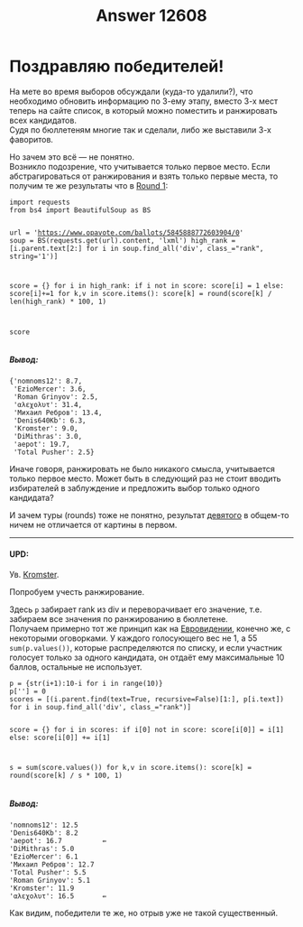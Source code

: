 ﻿---
title: "Answer 12608"
se.owner.user_id: 531666
se.owner.display_name: "DiMithras"
se.owner.link: "https://ru.meta.stackoverflow.com/users/531666/dimithras"
se.answer_id: 12608
se.question_id: 12597
se.post_type: answer
se.is_accepted: False
---
<h1>Поздравляю победителей!</h1>
<p>На мете во время выборов обсуждали (куда-то удалили?), что необходимо обновить информацию по 3-ему этапу, вместо 3-х мест теперь на сайте список, в который можно поместить и ранжировать всех кандидатов.<br />
Судя по бюллетеням многие так и сделали, либо же выставили 3-х фаворитов.</p>
<p>Но зачем это всё — не понятно.<br />
Возникло подозрение, что учитывается только первое место. Если абстрагироваться от ранжирования и взять только первые места, то получим те же результаты что в <a href="https://www.opavote.com/results/5845888772603904#anchor-1" rel="nofollow noreferrer">Round 1</a>:</p>
<pre class="lang-python prettyprint-override"><code>import requests
from bs4 import BeautifulSoup as BS

url = 'https://www.opavote.com/ballots/5845888772603904/0'
soup = BS(requests.get(url).content, 'lxml')
high_rank = [i.parent.text[2:] for i in soup.find_all('div', class_=&quot;rank&quot;, string='1')]

score = {}
for i in high_rank:
    if i not in score:
        score[i] = 1
    else:
        score[i]+=1
for k,v in score.items():
    score[k] = round(score[k] / len(high_rank) * 100, 1)

score
</code></pre>
<h5>Вывод:</h5>
<pre class="lang-none prettyprint-override"><code>{'nomnoms12': 8.7,
 'EzioMercer': 3.6,
 'Roman Grinyov': 2.5,
 'αλεχολυτ': 31.4,
 'Михаил Ребров': 13.4,
 'Denis640Kb': 6.3,
 'Kromster': 9.0,
 'DiMithras': 3.0,
 'aepot': 19.7,
 'Total Pusher': 2.5}
</code></pre>
<p>Иначе говоря, ранжировать не было никакого смысла, учитывается только первое место. Может быть в следующий раз не стоит вводить избирателей в заблуждение и предложить выбор только одного кандидата?</p>
<p>И зачем туры (rounds) тоже не понятно, результат <a href="https://www.opavote.com/results/5845888772603904#anchor-9" rel="nofollow noreferrer">девятого</a> в общем-то ничем не отличается от картины в первом.</p>
<hr />
<h4>UPD:</h4>
<p>Ув. <a href="https://ru.meta.stackoverflow.com/users/177188/kromster">Kromster</a>.</p>
<p>Попробуем учесть ранжирование.</p>
<p>Здесь <code>p</code> забирает rank из div и переворачивает его значение, т.е. забираем все значения по ранжированию в бюллетене.<br />
Получаем примерно тот же принцип как на <a href="https://ru.wikipedia.org/wiki/%D0%93%D0%BE%D0%BB%D0%BE%D1%81%D0%BE%D0%B2%D0%B0%D0%BD%D0%B8%D0%B5_%D0%BD%D0%B0_%C2%AB%D0%95%D0%B2%D1%80%D0%BE%D0%B2%D0%B8%D0%B4%D0%B5%D0%BD%D0%B8%D0%B8%C2%BB#%D0%9F%D1%80%D0%BE%D1%84%D0%B5%D1%81%D1%81%D0%B8%D0%BE%D0%BD%D0%B0%D0%BB%D1%8C%D0%BD%D0%BE%D0%B5_%D0%B6%D1%8E%D1%80%D0%B8" rel="nofollow noreferrer">Евровидении</a>, конечно же, с некоторыми оговорками. У каждого голосующего вес не 1, а 55 <code>sum(p.values())</code>, которые распределяются по списку, и если участник голосует только за одного кандидата, он отдаёт ему максимальные 10 баллов, остальные не использует.</p>
<pre class="lang-python prettyprint-override"><code>p = {str(i+1):10-i for i in range(10)}
p[''] = 0
scores = [(i.parent.find(text=True, recursive=False)[1:], p[i.text]) for i in soup.find_all('div', class_=&quot;rank&quot;)]

score = {}
for i in scores:
    if i[0] not in score:
        score[i[0]] = i[1]
    else:
        score[i[0]] += i[1]

s = sum(score.values())
for k,v in score.items():
    score[k] = round(score[k] / s * 100, 1)
</code></pre>
<h5>Вывод:</h5>
<pre class="lang-none prettyprint-override"><code>'nomnoms12': 12.5
'Denis640Kb': 8.2
'aepot': 16.7          ⇚
'DiMithras': 5.0
'EzioMercer': 6.1
'Михаил Ребров': 12.7
'Total Pusher': 5.5
'Roman Grinyov': 5.1
'Kromster': 11.9
'αλεχολυτ': 16.5       ⇚
</code></pre>
<p>Как видим, победители те же, но отрыв уже не такой существенный.</p>
